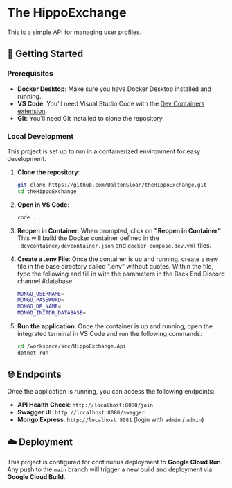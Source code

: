 # The HippoExchange

This is a simple API for managing user profiles.

## 🚀 Getting Started

### Prerequisites

  * **Docker Desktop**: Make sure you have Docker Desktop installed and running.
  * **VS Code**: You'll need Visual Studio Code with the [Dev Containers extension](https://marketplace.visualstudio.com/items?itemName=ms-vscode-remote.remote-containers).
  * **Git**: You'll need Git installed to clone the repository.

### Local Development

This project is set up to run in a containerized environment for easy development.

1.  **Clone the repository**:

    ```bash
    git clone https://github.com/DaltonSloan/theHippoExchange.git
    cd theHippoExchange
    ```

2.  **Open in VS Code**:

    ```bash
    code .
    ```

3.  **Reopen in Container**: When prompted, click on **"Reopen in Container"**. This will build the Docker container defined in the `.devcontainer/devcontainer.json` and `docker-compose.dev.yml` files.

4. **Create a .env File**: Once the container is up and running, create a new file in the base directory called ".env" without quotes. Within the file, type the following and fill in with the parameters in the Back End Discord channel #database:
    ```bash
    MONGO_USERNAME=
    MONGO_PASSWORD=
    MONGO_DB_NAME=
    MONGO_INITDB_DATABASE=
    ```

5.  **Run the application**: Once the container is up and running, open the integrated terminal in VS Code and run the following commands:

    ```bash
    cd /workspace/src/HippoExchange.Api
    dotnet run
    ```

## 🌐 Endpoints

Once the application is running, you can access the following endpoints:

  * **API Health Check**: `http://localhost:8080/join`
  * **Swagger UI**: `http://localhost:8080/swagger`
  * **Mongo Express**: `http://localhost:8081` (login with `admin` / `admin`)

## ☁️ Deployment

This project is configured for continuous deployment to **Google Cloud Run**. Any push to the `main` branch will trigger a new build and deployment via **Google Cloud Build**.
